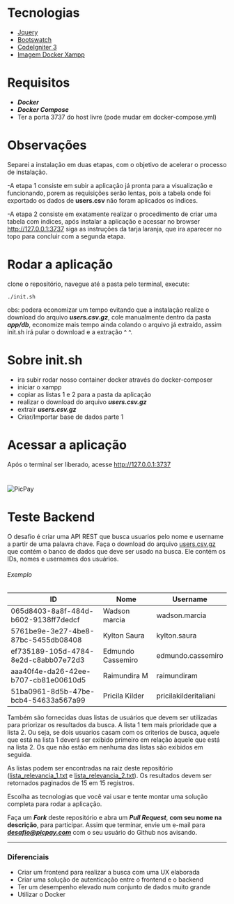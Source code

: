 # Tecnologias
* [Jquery](https://jquery.com/)
* [Bootswatch](https://bootswatch.com/)
* [CodeIgniter 3](https://codeigniter.com/)
* [Imagem Docker Xampp](https://hub.docker.com/r/garland/xampp-base/)

# Requisitos 

- ***Docker*** 
- ***Docker Compose*** 
- Ter a porta 3737 do host livre (pode mudar em docker-compose.yml) 

# Observações 
Separei a instalação em duas etapas, com o objetivo de acelerar o processo de instalação. 

-A etapa 1 consiste em subir a aplicação já pronta para a visualização e funcionando, porem 
as requisições serão lentas, pois a tabela onde foi exportado os dados de **users.csv** não foram aplicados os indices.

-A etapa 2 consiste em exatamente realizar o procedimento de criar uma tabela com indices, após instalar a aplicação e acessar no browser http://127.0.0.1:3737 siga as instruções da tarja laranja, que ira aparecer no topo para concluir com a segunda etapa. 

# Rodar a aplicação 
clone o repositório, navegue até a pasta pelo terminal, execute: 
``` 
./init.sh 
``` 
obs: podera economizar um tempo evitando que a instalação realize o download do arquivo ***users.csv.gz***, cole manualmente dentro da pasta ***app/db***, economize mais tempo ainda colando o arquivo já extraído, assim init.sh irá pular o download e a extração ^ ^. 

# Sobre init.sh 
- ira subir rodar nosso container docker através do docker-composer 
- iniciar o xampp 
- copiar as listas 1 e 2 para a pasta da aplicação 
- realizar o download do arquivo ***users.csv.gz*** 
- extrair ***users.csv.gz*** 
- Criar/Importar base de dados parte 1 

# Acessar a aplicação 
Após o terminal ser liberado, acesse http://127.0.0.1:3737 

#

![PicPay](https://user-images.githubusercontent.com/1765696/26998603-711fcf30-4d5c-11e7-9281-0d9eb20337ad.png)

# Teste Backend

O desafio é criar uma API REST que busca usuarios pelo nome e username a partir de uma palavra chave. Faça o download do arquivo [users.csv.gz](https://s3.amazonaws.com/careers-picpay/users.csv.gz) que contém o banco de dados que deve ser usado na busca. Ele contém os IDs, nomes e usernames dos usuários.

###### Exemplo
| ID                                   | Nome              | Username             |
|--------------------------------------|-------------------|----------------------|
| 065d8403-8a8f-484d-b602-9138ff7dedcf | Wadson marcia     | wadson.marcia        |
| 5761be9e-3e27-4be8-87bc-5455db08408  | Kylton Saura      | kylton.saura         |
| ef735189-105d-4784-8e2d-c8abb07e72d3 | Edmundo Cassemiro | edmundo.cassemiro    |
| aaa40f4e-da26-42ee-b707-cb81e00610d5 | Raimundira M      | raimundiram          |
| 51ba0961-8d5b-47be-bcb4-54633a567a99 | Pricila Kilder    | pricilakilderitaliani|



Também são fornecidas duas listas de usuários que devem ser utilizadas para priorizar os resultados da busca. A lista 1 tem mais prioridade que a lista 2. Ou seja, se dois usuarios casam com os criterios de busca, aquele que está na lista 1 deverá ser exibido primeiro em relação àquele que está na lista 2. Os que não estão em nenhuma das listas são exibidos em seguida.

As listas podem ser encontradas na raiz deste repositório ([lista_relevancia_1.txt](lista_relevancia_1.txt) e [lista_relevancia_2.txt](lista_relevancia_2.txt)).
Os resultados devem ser retornados paginados de 15 em 15 registros.

Escolha as tecnologias que você vai usar e tente montar uma solução completa para rodar a aplicação.

Faça um ***Fork*** deste repositório e abra um ***Pull Request***, **com seu nome na descrição**, para participar. Assim que terminar, envie um e-mail para ***desafio@picpay.com*** com o seu usuário do Github nos avisando.

-----

### Diferenciais

- Criar um frontend para realizar a busca com uma UX elaborada
- Criar uma solução de autenticação entre o frontend e o backend
- Ter um desempenho elevado num conjunto de dados muito grande
- Utilizar o Docker

